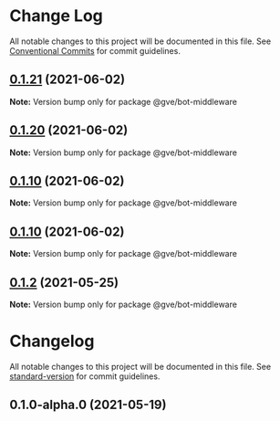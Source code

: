 # Change Log

All notable changes to this project will be documented in this file.
See [Conventional Commits](https://conventionalcommits.org) for commit guidelines.

## [0.1.21](https://www-github.cisco.com/matnorri/essentials/compare/@gve/bot-middleware@0.1.20...@gve/bot-middleware@0.1.21) (2021-06-02)

**Note:** Version bump only for package @gve/bot-middleware





## [0.1.20](https://www-github.cisco.com/matnorri/essentials/compare/@gve/bot-middleware@0.1.10...@gve/bot-middleware@0.1.20) (2021-06-02)

**Note:** Version bump only for package @gve/bot-middleware





## [0.1.10](https://www-github.cisco.com/matnorri/essentials/compare/@gve/bot-middleware@0.1.10...@gve/bot-middleware@0.1.10) (2021-06-02)

**Note:** Version bump only for package @gve/bot-middleware





## [0.1.10](https://www-github.cisco.com/matnorri/essentials/compare/@gve/bot-middleware@0.1.2...@gve/bot-middleware@0.1.10) (2021-06-02)

**Note:** Version bump only for package @gve/bot-middleware





## [0.1.2](https://www-github.cisco.com/matnorri/essentials/compare/@gve/bot-middleware@0.1.2-alpha.0...@gve/bot-middleware@0.1.2) (2021-05-25)

**Note:** Version bump only for package @gve/bot-middleware





# Changelog

All notable changes to this project will be documented in this file. See [standard-version](https://github.com/conventional-changelog/standard-version) for commit guidelines.

## 0.1.0-alpha.0 (2021-05-19)
